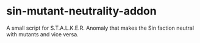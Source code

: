 # sin-mutant-neutrality-addon
A small script for S.T.A.L.K.E.R. Anomaly that makes the Sin faction neutral with mutants and vice versa.
